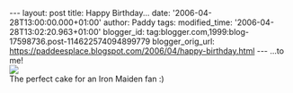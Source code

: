 \-\-- layout: post title: Happy Birthday\... date:
\'2006-04-28T13:00:00.000+01:00\' author: Paddy tags: modified\_time:
\'2006-04-28T13:02:20.963+01:00\' blogger\_id:
tag:blogger.com,1999:blog-17598736.post-114622574094899779
blogger\_orig\_url:
https://paddeesplace.blogspot.com/2006/04/happy-birthday.html \-\--
\...to me!\
[![](https://photos1.blogger.com/blogger/7081/1699/320/Image003.jpg)](https://photos1.blogger.com/blogger/7081/1699/1600/Image003.jpg)\
The perfect cake for an Iron Maiden fan :)

